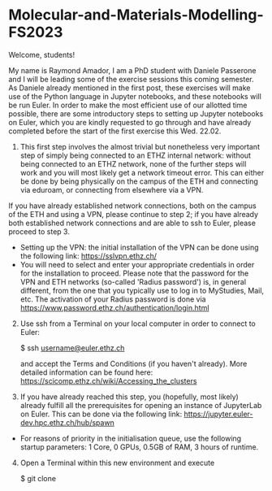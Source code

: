 # Molecular-and-Materials-Modelling-FS2023

Welcome, students!

My name is Raymond Amador, I am a PhD student with Daniele Passerone and I will be leading some of the exercise sessions this coming semester. As Daniele already mentioned in the first post, these exercises will make use of the Python language in Jupyter notebooks, and these notebooks will be run Euler. In order to make the most efficient use of our allotted time possible, there are some introductory steps to setting up Jupyter notebooks on Euler, which you are kindly requested to go through and have already completed before the start of the first exercise this Wed. 22.02.

1. This first step involves the almost trivial but nonetheless very important step of simply being connected to an ETHZ internal network: without being connected to an ETHZ network, none of the further steps will work and you will most likely get a network timeout error. This can either be done by being physically on the campus of the ETH and connecting via eduroam, or connecting from elsewhere via a VPN.

If you have already established network connections, both on the campus of the ETH and using a VPN, please continue to step 2; if you have already both established network connections and are able to ssh to Euler, please proceed to step 3.

  - Setting up the VPN: the initial installation of the VPN can be done using the following link: https://sslvpn.ethz.ch/
  - You will need to select and enter your appropriate credentials in order for the installation to proceed. Please note that the password for the VPN and ETH networks (so-called 'Radius password') is, in general different, from the one that you typically use to log in to MyStudies, Mail, etc. The activation of your Radius password is done via https://www.password.ethz.ch/authentication/login.html

2. Use ssh from a Terminal on your local computer in order to connect to Euler:

    $ ssh username@euler.ethz.ch
   
   and accept the Terms and Conditions (if you haven't already). More detailed information can be found here: https://scicomp.ethz.ch/wiki/Accessing_the_clusters

3. If you have already reached this step, you (hopefully, most likely) already fulfill all the prerequisites for opening an instance of JupyterLab on Euler. This can be done via the following link: https://jupyter.euler-dev.hpc.ethz.ch/hub/spawn

  - For reasons of priority in the initialisation queue, use the following startup parameters: 1 Core, 0 GPUs, 0.5GB of RAM, 3 hours of runtime.
    
4. Open a Terminal within this new environment and execute

    $ git clone 
